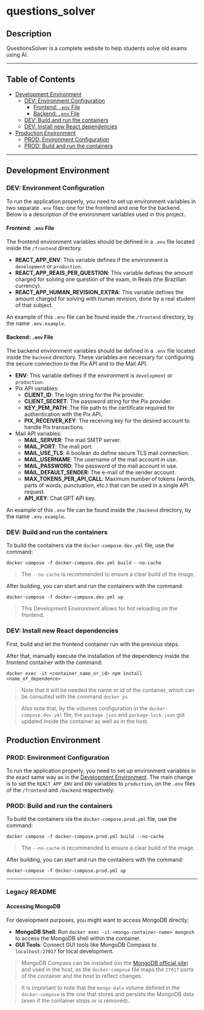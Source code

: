 # questions_solver

## Description

QuestionsSolver is a complete website to help students solve old exams using AI.

---

## Table of Contents

- [Development Environment](#development-environment)
  - [DEV: Environment Configuration](#dev-environment-configuration)
    - [Frontend: `.env` File](#frontend-env-file)
    - [Backend: `.env` File](#backend-env-file)
  - [DEV: Build and run the containers](#dev-build-and-run-the-containers)
  - [DEV: Install new React dependencies](#dev-install-new-react-dependencies)
- [Production Environment](#production-environment)
  - [PROD: Environment Configuration](#prod-environment-configuration)
  - [PROD: Build and run the containers](#prod-build-and-run-the-containers)

---

## Development Environment

### DEV: Environment Configuration

To run the application properly, you need to set up environment variables in two separate `.env` files: one for the frontend and one for the backend. Below is a description of the environment variables used in this project.

#### Frontend: `.env` File

The frontend environment variables should be defined in a `.env` file located inside the `/frontend` directory.

- **REACT_APP_ENV**: This variable defines if the environment is `development` or `production`.
- **REACT_APP_REAIS_PER_QUESTION**: This variable defines the amount charged for solving one question of the exam, in Reais (the Brazilian currency).
- **REACT_APP_HUMAN_REVISION_EXTRA**: This variable defines the amount charged for solving with human revision, done by a real student of that subject.

An example of this `.env` file can be found inside the `/frontend` directory, by the name `.env.example`.

#### Backend: `.env` File

The backend environment variables should be defined in a `.env` file located inside the `backend` directory. These variables are necessary for configuring the secure connection to the Pix API and to the Mail API.

- **ENV**: This variable defines if the environment is `development` or `production`.
- Pix API variables:
  - **CLIENT_ID**: The login string for the Pix provider.
  - **CLIENT_SECRET**: The password string for the Pix provider.
  - **KEY_PEM_PATH**: The file path to the certificate required for authentication with the Pix API.
  - **PIX_RECEIVER_KEY**: The receiving key for the desired account to handle Pix transactions.
- Mail API variables:
  - **MAIL_SERVER**: The mail SMTP server.
  - **MAIL_PORT**: The mail port.
  - **MAIL_USE_TLS**: A boolean do define secure TLS mail connection.
  - **MAIL_USERNAME**: The username of the mail account in use.
  - **MAIL_PASSWORD**: The password of the mail account in use. 
  - **MAIL_DEFAULT_SENDER**: The e-mail of the sender account.
  - **MAX_TOKENS_PER_API_CALL**: Maximum number of tokens (words, parts of words, punctuation, etc.) that can be used in a single API request.
  - **API_KEY**: Chat GPT API key.

An example of this `.env` file can be found inside the `/backend` directory, by the name `.env.example`.

### DEV: Build and run the containers

To build the containers via the ```docker-compose.dev.yml``` file, use the command:

```
docker compose -f docker-compose.dev.yml build --no-cache
```
> The `--no-cache` is recommended to ensure a clear build of the image.

After building, you can start and run the containers with the command:

```
docker-compose -f docker-compose.dev.yml up
```

> This Development Environment allows for hot reloading on the frontend.

### DEV: Install new React dependencies

First, build and let the frontend container run with the previous steps.

After that, manually execute the installation of the dependency inside the frontend container with the command:

```
docker exec -it <container_name_or_id> npm install <name_of_dependence>
```

> Note that it will be needed the name or id of the container, which can be consulted with the command ```docker ps```

> Also note that, by the volumes configuration in the `docker-compose.dev.yml` file, the ```package.json``` and ```package-lock.json``` got updated inside the container as well as in the host.

## Production Environment

### PROD: Environment Configuration

To run the application properly, you need to set up environment variables in the exact same way as in the [Development Environment](#development-environment).
The main change is to set the `REACT_APP_ENV` and `ENV` variables to `production`, on the `.env` files of the `/frontend` and `/backend` respectively.

### PROD: Build and run the containers

To build the containers via the ```docker-compose.prod.yml``` file, use the command:

```
docker compose -f docker-compose.prod.yml build --no-cache
```
> The `--no-cache` is recommended to ensure a clear build of the image.

After building, you can start and run the containers with the command:

```
docker-compose -f docker-compose.prod.yml up
```

---

### Legacy README

#### Accessing MongoDB

For development purposes, you might want to access MongoDB directly:

*   **MongoDB Shell**: Run `docker exec -it <mongo-container-name> mongosh` to access the MongoDB shell within the container.
*   **GUI Tools**: Connect GUI tools like MongoDB Compass to `localhost:27017` for local development.

> MongoDB Compass can be installed (on the [MongoDB official site](https://www.mongodb.com/try/download/shell)) and used in the host, as the ```docker-compose``` file maps the ```27017``` ports of the container and the host to reflect changes.

> It is important to note that the ```mongo-data``` volume defined in the ```docker-compose``` is the one that stores and persists the MongoDB data (even if the container stops or is removed).

